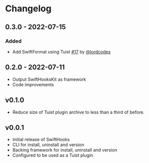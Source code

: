 # Changelog

## 0.3.0 - 2022-07-15

### Added

- Add SwiftFormat using Tuist [#17](https://github.com/lordcodes/swifthooks/pull/17) by [@lordcodes](https://github.com/lordcodes)

## 0.2.0 - 2022-07-11

- Output SwiftHooksKit as framework
- Code improvements

## v0.1.0

- Reduce size of Tuist plugin archive to less than a third of before.

## v0.0.1

- Initial release of SwiftHooks
- CLI for install, uninstall and version
- Backing framework for install, uninstall and version
- Configured to be used as a Tuist plugin
